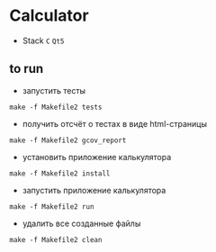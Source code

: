 # Calculator
- Stack `C` `Qt5`
## to run

- запустить тесты
```
make -f Makefile2 tests
```
- получить отсчёт о тестах в виде html-страницы
```
make -f Makefile2 gcov_report
```
- установить приложение калькулятора
```
make -f Makefile2 install
```
- запустить приложение калькулятора
```
make -f Makefile2 run
```
- удалить все созданные файлы
```
make -f Makefile2 clean
```



